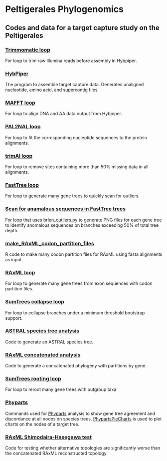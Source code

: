 # Peltigerales Phylogenomics
## Codes and data for a target capture study on the Peltigerales

### [Trimmomatic loop](./trimmomatic.sh)
For loop to trim raw Illumina reads before assembly in Hybpiper.

### [HybPiper](https://github.com/mossmatters/HybPiper/wiki)
The program to assemble target capture data. Generates unaligned nucleotide, amino acid, and supercontig files.

### [MAFFT loop](./mafft.sh)
For loop to align DNA and AA data output from Hybpiper.

### [PAL2NAL loop](./pal2nal.sh)
For loop to fit the corresponding nucleotide sequences to the protein alignments.

### [trimAl loop](./trimal.sh)
For loop to remove sites containing more than 50% missing data in all alignments.

### [FastTree loop](./fasttree.sh)
For loop to generate many gene trees to quickly scan for outliers.

### [Scan for anamalous sequences in FastTree trees](./brlen_outliers.sh)
For loop that uses [brlen_outliers.py](http://blog.mossmatters.net/detecting-branch-length-outliers/) to generate PNG files for each gene tree to identify anomalous sequences on branches exceeding 50% of total tree depth.

### [make_RAxML_codon_partition_files](./make_RAxML_codon_partition_files.R)
R code to make many codon partition files for RAxML using fasta alignments as input.

### [RAxML loop](./raxml_loop.sh)
For loop to generate many gene trees from exon sequences with codon partition files.

### [SumTrees collapse loop](./sumtrees.sh)
For loop to collapse branches under a minimum threshold bootstrap support.

### [ASTRAL species tree analysis](./astral.sh)
Code to generate an ASTRAL species tree.

### [RAxML concatenated analysis](./raxml_concat.sh)
Code to generate a concatenated phylogeny with partitions by gene.

### [SumTrees rooting loop](./sumtrees_reroot.sh)
For loop to reroot many gene trees with outgroup taxa.

### [Phyparts](./phyparts.sh)
Commands used for [Phyparts](https://bitbucket.org/blackrim/phyparts/src/master/) analysis to show gene tree agreement and discordance at all nodes on species trees. [PhypartsPieCharts](https://github.com/mossmatters/phyloscripts/tree/master/phypartspiecharts) is used to plot charts on the nodes of a target tree.

### [RAxML Shimodaira-Hasegawa test](./SH-test.sh)
Code for testing whether alternative topologies are significantly worse than the concatenated RAxML reconstructed topology.
